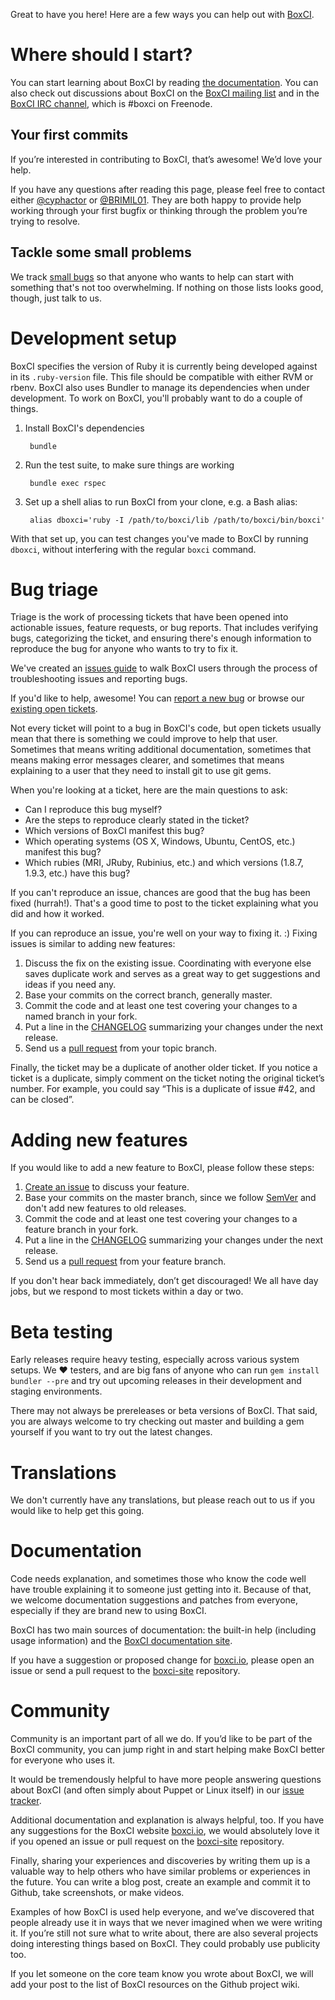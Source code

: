 Great to have you here! Here are a few ways you can help out with
[BoxCI](http://github.com/reachlocal/boxci).

# Where should I start?

You can start learning about BoxCI by reading [the
documentation](http://boxci.io).  You can also check out discussions about
BoxCI on the [BoxCI mailing
list](https://groups.google.com/forum/#!forum/boxci) and in the [BoxCI IRC
channel](irc://chat.freenode.net/%23boxci), which is #boxci on Freenode.

## Your first commits

If you’re interested in contributing to BoxCI, that’s awesome! We’d love your
help.

If you have any questions after reading this page, please feel free to contact
either [@cyphactor](http://github.com/cyphactor) or
[@BRIMIL01](http://github.com/brimil01). They are both happy to provide help
working through your first bugfix or thinking through the problem you’re
trying to resolve.

## Tackle some small problems

We track [small
bugs](https://github.com/reachlocal/boxci/issues?state=open) so
that anyone who wants to help can start with something that's not too
overwhelming. If nothing on those lists looks good, though, just talk to us.


# Development setup

BoxCI specifies the version of Ruby it is currently being developed against in
its `.ruby-version` file. This file should be compatible with either RVM or
rbenv. BoxCI also uses Bundler to manage its dependencies when under
development. To work on BoxCI, you'll probably want to do a couple of things.

1. Install BoxCI's dependencies

        bundle

2. Run the test suite, to make sure things are working

        bundle exec rspec

3. Set up a shell alias to run BoxCI from your clone, e.g. a Bash alias:

        alias dboxci='ruby -I /path/to/boxci/lib /path/to/boxci/bin/boxci'

With that set up, you can test changes you've made to BoxCI by running
`dboxci`, without interfering with the regular `boxci` command.

# Bug triage

Triage is the work of processing tickets that have been opened into actionable
issues, feature requests, or bug reports. That includes verifying bugs,
categorizing the ticket, and ensuring there's enough information to reproduce
the bug for anyone who wants to try to fix it.

We've created an [issues
guide](https://github.com/reachlocal/boxci/blob/master/ISSUES.md) to walk
BoxCI users through the process of troubleshooting issues and reporting
bugs.

If you'd like to help, awesome! You can [report a new
bug](https://github.com/reachlocal/boxci/issues/new) or browse our [existing
open tickets](https://github.com/reachlocal/boxci/issues).

Not every ticket will point to a bug in BoxCI's code, but open tickets
usually mean that there is something we could improve to help that user.
Sometimes that means writing additional documentation, sometimes that means
making error messages clearer, and sometimes that means explaining to a user
that they need to install git to use git gems.

When you're looking at a ticket, here are the main questions to ask:

  * Can I reproduce this bug myself?
  * Are the steps to reproduce clearly stated in the ticket?
  * Which versions of BoxCI manifest this bug?
  * Which operating systems (OS X, Windows, Ubuntu, CentOS, etc.) manifest
    this bug?
  * Which rubies (MRI, JRuby, Rubinius, etc.) and which versions (1.8.7,
    1.9.3, etc.) have this bug?

If you can't reproduce an issue, chances are good that the bug has been fixed
(hurrah!). That's a good time to post to the ticket explaining what you did
and how it worked.

If you can reproduce an issue, you're well on your way to fixing it. :) Fixing
issues is similar to adding new features:

  1. Discuss the fix on the existing issue. Coordinating with everyone else
     saves duplicate work and serves as a great way to get suggestions and
     ideas if you need any.
  2. Base your commits on the correct branch, generally master.
  3. Commit the code and at least one test covering your changes to a named
     branch in your fork.
  4. Put a line in the
     [CHANGELOG](https://github.com/reachlocal/boxci/blob/master/CHANGELOG.md)
     summarizing your changes under the next release.
  5. Send us a [pull
     request](https://help.github.com/articles/using-pull-requests) from your
     topic branch.

Finally, the ticket may be a duplicate of another older ticket. If you notice
a ticket is a duplicate, simply comment on the ticket noting the original
ticket’s number. For example, you could say “This is a duplicate of issue #42,
and can be closed”.


# Adding new features

If you would like to add a new feature to BoxCI, please follow these steps:

  1. [Create an issue](https://github.com/reachlocal/boxci/issues/new) to
     discuss your feature.
  2. Base your commits on the master branch, since we follow
     [SemVer](http://semver.org) and don't add new features to old releases.
  3. Commit the code and at least one test covering your changes to a feature
     branch in your fork.
  4. Put a line in the
     [CHANGELOG](https://github.com/reachlocal/boxci/blob/master/CHANGELOG.md)
     summarizing your changes under the next release.
  5. Send us a [pull
     request](https://help.github.com/articles/using-pull-requests) from your
     feature branch.

If you don't hear back immediately, don’t get discouraged! We all have day
jobs, but we respond to most tickets within a day or two.


# Beta testing

Early releases require heavy testing, especially across various system setups.
We :heart: testers, and are big fans of anyone who can run `gem install
bundler --pre` and try out upcoming releases in their development and staging
environments.

There may not always be prereleases or beta versions of BoxCI. That said,
you are always welcome to try checking out master and building a gem yourself
if you want to try out the latest changes.


# Translations

We don't currently have any translations, but please reach out to us if you
would like to help get this going.


# Documentation

Code needs explanation, and sometimes those who know the code well have
trouble explaining it to someone just getting into it. Because of that, we
welcome documentation suggestions and patches from everyone, especially if
they are brand new to using BoxCI.

BoxCI has two main sources of documentation: the built-in help (including
usage information) and the [BoxCI documentation site](http://boxci.io).

If you have a suggestion or proposed change for
[boxci.io](http://boxci.io), please open an issue or send a pull request
to the [boxci-site](https://github.com/reachlocal/boxci-site) repository.



# Community

Community is an important part of all we do. If you’d like to be part of the
BoxCI community, you can jump right in and start helping make BoxCI better
for everyone who uses it.

It would be tremendously helpful to have more people answering questions about
BoxCI (and often simply about Puppet or Linux itself) in our [issue
tracker](https://github.com/reachlocal/boxci/issues).

Additional documentation and explanation is always helpful, too. If you have
any suggestions for the BoxCI website [boxci.io](http://boxci.io), we would
absolutely love it if you opened an issue or pull request on the
[boxci-site](https://github.com/reachlocal/boxci-site) repository.

Finally, sharing your experiences and discoveries by writing them up is a
valuable way to help others who have similar problems or experiences in the
future. You can write a blog post, create an example and commit it to Github,
take screenshots, or make videos.

Examples of how BoxCI is used help everyone, and we’ve discovered that
people already use it in ways that we never imagined when we were writing it.
If you’re still not sure what to write about, there are also several projects
doing interesting things based on BoxCI. They could probably use publicity
too.

If you let someone on the core team know you wrote about BoxCI, we will add
your post to the list of BoxCI resources on the Github project wiki.

